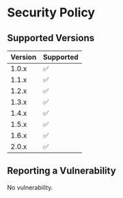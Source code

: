 # Security Policy

## Supported Versions

| Version | Supported          |
| ------- | ------------------ |
| 1.0.x   | :white_check_mark: |
| 1.1.x   | :white_check_mark: |
| 1.2.x   | :white_check_mark: |
| 1.3.x   | :white_check_mark: |
| 1.4.x   | :white_check_mark: |
| 1.5.x   | :white_check_mark: |
| 1.6.x   | :white_check_mark: |
| 2.0.x   | :white_check_mark: |

## Reporting a Vulnerability

No vulnerability.

